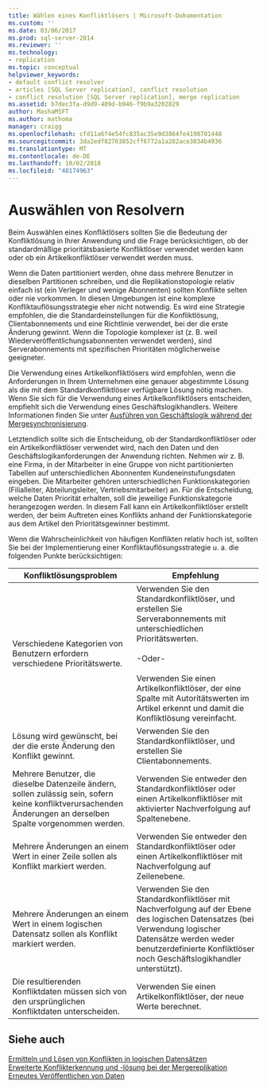 ```yaml
---
title: Wählen eines Konfliktlösers | Microsoft-Dokumentation
ms.custom: ''
ms.date: 03/06/2017
ms.prod: sql-server-2014
ms.reviewer: ''
ms.technology:
- replication
ms.topic: conceptual
helpviewer_keywords:
- default conflict resolver
- articles [SQL Server replication], conflict resolution
- conflict resolution [SQL Server replication], merge replication
ms.assetid: b7dec3fa-d9d9-409d-b946-f9b9a3202829
author: MashaMSFT
ms.author: mathoma
manager: craigg
ms.openlocfilehash: cfd11a6f4e54fc835ac35e9d3864fe4190701448
ms.sourcegitcommit: 3da2edf82763852cff6772a1a282ace3034b4936
ms.translationtype: MT
ms.contentlocale: de-DE
ms.lasthandoff: 10/02/2018
ms.locfileid: "48174963"
---
```

# <a name="choose-a-resolver"></a>Auswählen von Resolvern
  Beim Auswählen eines Konfliktlösers sollten Sie die Bedeutung der Konfliktlösung in Ihrer Anwendung und die Frage berücksichtigen, ob der standardmäßige prioritätsbasierte Konfliktlöser verwendet werden kann oder ob ein Artikelkonfliktlöser verwendet werden muss.  
  
 Wenn die Daten partitioniert werden, ohne dass mehrere Benutzer in dieselben Partitionen schreiben, und die Replikationstopologie relativ einfach ist (ein Verleger und wenige Abonnenten) sollten Konflikte selten oder nie vorkommen. In diesen Umgebungen ist eine komplexe Konfliktauflösungsstrategie eher nicht notwendig. Es wird eine Strategie empfohlen, die die Standardeinstellungen für die Konfliktlösung, Clientabonnements und eine Richtlinie verwendet, bei der die erste Änderung gewinnt. Wenn die Topologie komplexer ist (z. B. weil Wiederveröffentlichungsabonnenten verwendet werden), sind Serverabonnements mit spezifischen Prioritäten möglicherweise geeigneter.  
  
 Die Verwendung eines Artikelkonfliktlösers wird empfohlen, wenn die Anforderungen in Ihrem Unternehmen eine genauer abgestimmte Lösung als die mit dem Standardkonfliktlöser verfügbare Lösung nötig machen. Wenn Sie sich für die Verwendung eines Artikelkonfliktlösers entscheiden, empfiehlt sich die Verwendung eines Geschäftslogikhandlers. Weitere Informationen finden Sie unter [Ausführen von Geschäftslogik während der Mergesynchronisierung](execute-business-logic-during-merge-synchronization.md).  
  
 Letztendlich sollte sich die Entscheidung, ob der Standardkonfliktlöser oder ein Artikelkonfliktlöser verwendet wird, nach den Daten und den Geschäftslogikanforderungen der Anwendung richten. Nehmen wir z. B. eine Firma, in der Mitarbeiter in eine Gruppe von nicht partitionierten Tabellen auf unterschiedlichen Abonnenten Kundeneinstufungsdaten eingeben. Die Mitarbeiter gehören unterschiedlichen Funktionskategorien (Filialleiter, Abteilungsleiter, Vertriebsmitarbeiter) an. Für die Entscheidung, welche Daten Priorität erhalten, soll die jeweilige Funktionskategorie herangezogen werden. In diesem Fall kann ein Artikelkonfliktlöser erstellt werden, der beim Auftreten eines Konflikts anhand der Funktionskategorie aus dem Artikel den Prioritätsgewinner bestimmt.  
  
 Wenn die Wahrscheinlichkeit von häufigen Konflikten relativ hoch ist, sollten Sie bei der Implementierung einer Konfliktauflösungsstrategie u. a. die folgenden Punkte berücksichtigen:  
  
|Konfliktlösungsproblem|Empfehlung|  
|-------------------------------|--------------------|  
|Verschiedene Kategorien von Benutzern erfordern verschiedene Prioritätswerte.|Verwenden Sie den Standardkonfliktlöser, und erstellen Sie Serverabonnements mit unterschiedlichen Prioritätswerten.<br /><br /> -Oder-<br /><br /> Verwenden Sie einen Artikelkonfliktlöser, der eine Spalte mit Autoritätswerten im Artikel erkennt und damit die Konfliktlösung vereinfacht.|  
|Lösung wird gewünscht, bei der die erste Änderung den Konflikt gewinnt.|Verwenden Sie den Standardkonfliktlöser, und erstellen Sie Clientabonnements.|  
|Mehrere Benutzer, die dieselbe Datenzeile ändern, sollen zulässig sein, sofern keine konfliktverursachenden Änderungen an derselben Spalte vorgenommen werden.|Verwenden Sie entweder den Standardkonfliktlöser oder einen Artikelkonfliktlöser mit aktivierter Nachverfolgung auf Spaltenebene.|  
|Mehrere Änderungen an einem Wert in einer Zeile sollen als Konflikt markiert werden.|Verwenden Sie entweder den Standardkonfliktlöser oder einen Artikelkonfliktlöser mit Nachverfolgung auf Zeilenebene.|  
|Mehrere Änderungen an einem Wert in einem logischen Datensatz sollen als Konflikt markiert werden.|Verwenden Sie den Standardkonfliktlöser mit Nachverfolgung auf der Ebene des logischen Datensatzes (bei Verwendung logischer Datensätze werden weder benutzerdefinierte Konfliktlöser noch Geschäftslogikhandler unterstützt).|  
|Die resultierenden Konfliktdaten müssen sich von den ursprünglichen Konfliktdaten unterscheiden.|Verwenden Sie einen Artikelkonfliktlöser, der neue Werte berechnet.|  
  
## <a name="see-also"></a>Siehe auch  
 [Ermitteln und Lösen von Konflikten in logischen Datensätzen](advanced-merge-replication-conflict-resolving-in-logical-record.md)   
 [Erweiterte Konflikterkennung und -lösung bei der Mergereplikation](advanced-merge-replication-conflict-detection-and-resolution.md)   
 [Erneutes Veröffentlichen von Daten](../republish-data.md)  
  
  
